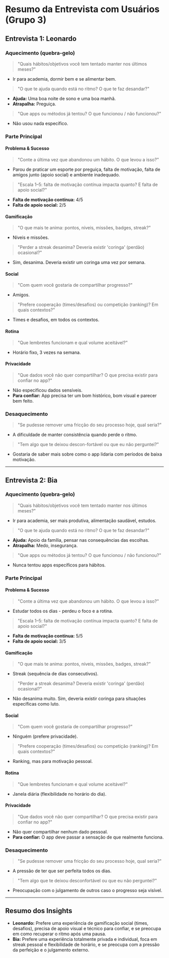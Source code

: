 # Resumo da Entrevista com Usuários (Grupo 3)

## Entrevista 1: Leonardo

### Aquecimento (quebra-gelo)

> "Quais hábitos/objetivos você tem tentado manter nos últimos meses?"

* Ir para academia, dormir bem e se alimentar bem.

> "O que te ajuda quando está no ritmo? O que te faz desandar?"

* **Ajuda:** Uma boa noite de sono e uma boa manhã.
* **Atrapalha:** Preguiça.

> "Que apps ou métodos já tentou? O que funcionou / não funcionou?"

* Não usou nada específico.

### Parte Principal

#### Problema & Sucesso

> "Conte a última vez que abandonou um hábito. O que levou a isso?"

* Parou de praticar um esporte por preguiça, falta de motivação, falta de amigos junto (apoio social) e ambiente inadequado.

> "Escala 1–5: falta de motivação contínua impacta quanto? E falta de apoio social?"

* **Falta de motivação contínua:** 4/5
* **Falta de apoio social:** 2/5

#### Gamificação

> "O que mais te anima: pontos, níveis, missões, badges, streak?"

* Níveis e missões.

> "Perder a streak desanima? Deveria existir 'coringa' (perdão) ocasional?"

* Sim, desanima. Deveria existir um coringa uma vez por semana.

#### Social

> "Com quem você gostaria de compartilhar progresso?"

* Amigos.

> "Prefere cooperação (times/desafios) ou competição (ranking)? Em quais contextos?"

* Times e desafios, em todos os contextos.

#### Rotina

> "Que lembretes funcionam e qual volume aceitável?"

* Horário fixo, 3 vezes na semana.

#### Privacidade

> "Que dados você não quer compartilhar? O que precisa existir para confiar no app?"

* Não especificou dados sensíveis.
* **Para confiar:** App precisa ter um bom histórico, bom visual e parecer bem feito.

### Desaquecimento

> "Se pudesse remover uma fricção do seu processo hoje, qual seria?"

* A dificuldade de manter consistência quando perde o ritmo.

> "Tem algo que te deixou descon-fortável ou que eu não perguntei?"

* Gostaria de saber mais sobre como o app lidaria com períodos de baixa motivação.

---

## Entrevista 2: Bia

### Aquecimento (quebra-gelo)

> "Quais hábitos/objetivos você tem tentado manter nos últimos meses?"

* Ir para academia, ser mais produtiva, alimentação saudável, estudos.

> "O que te ajuda quando está no ritmo? O que te faz desandar?"

* **Ajuda:** Apoio da família, pensar nas consequências das escolhas.
* **Atrapalha:** Medo, insegurança.

> "Que apps ou métodos já tentou? O que funcionou / não funcionou?"

* Nunca tentou apps específicos para hábitos.

### Parte Principal

#### Problema & Sucesso

> "Conte a última vez que abandonou um hábito. O que levou a isso?"

* Estudar todos os dias - perdeu o foco e a rotina.

> "Escala 1–5: falta de motivação contínua impacta quanto? E falta de apoio social?"

* **Falta de motivação contínua:** 5/5
* **Falta de apoio social:** 3/5

#### Gamificação

> "O que mais te anima: pontos, níveis, missões, badges, streak?"

* Streak (sequência de dias consecutivos).

> "Perder a streak desanima? Deveria existir 'coringa' (perdão) ocasional?"

* Não desanima muito. Sim, deveria existir coringa para situações específicas como luto.

#### Social

> "Com quem você gostaria de compartilhar progresso?"

* Ninguém (prefere privacidade).

> "Prefere cooperação (times/desafios) ou competição (ranking)? Em quais contextos?"

* Ranking, mas para motivação pessoal.

#### Rotina

> "Que lembretes funcionam e qual volume aceitável?"

* Janela diária (flexibilidade no horário do dia).

#### Privacidade

> "Que dados você não quer compartilhar? O que precisa existir para confiar no app?"

* Não quer compartilhar nenhum dado pessoal.
* **Para confiar:** O app deve passar a sensação de que realmente funciona.

### Desaquecimento

> "Se pudesse remover uma fricção do seu processo hoje, qual seria?"

* A pressão de ter que ser perfeita todos os dias.

> "Tem algo que te deixou desconfortável ou que eu não perguntei?"

* Preocupação com o julgamento de outros caso o progresso seja visível.

---

## Resumo dos Insights

* **Leonardo:** Prefere uma experiência de gamificação social (times, desafios), precisa de apoio visual e técnico para confiar, e se preocupa em como recuperar o ritmo após uma pausa.
* **Bia:** Prefere uma experiência totalmente privada e individual, foca em streak pessoal e flexibilidade de horário, e se preocupa com a pressão da perfeição e o julgamento externo.
